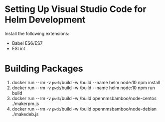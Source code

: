 # Setting Up Visual Studio Code for Helm Development

Install the following extensions:

* Babel ES6/ES7
* ESLint

# Building Packages

1. docker run --rm -v `pwd`:/build -w /build --name helm node:10 npm install
2. docker run --rm -v `pwd`:/build -w /build --name helm node:10 npm run build
3. docker run --rm -v `pwd`:/build -w /build opennmsbamboo/node-centos ./makerpm.js
4. docker run --rm -v `pwd`:/build -w /build opennmsbamboo/node-debian ./makedeb.js
